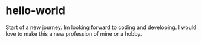# hello-world

Start of a new journey. Im looking forward to coding and developing. I would love to make this a new profession of mine or a hobby. 
